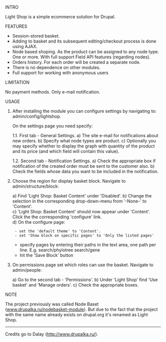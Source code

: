 INTRO

Light Shop is a simple ecommerce solution for Drupal.

FEATURES

* Session-stored basket.
* Adding to basket and its subsequent editing/checkout process is done
using AJAX.
* Node based shoping. As the product can be assigned to any node type.
One or more. With full support Field API features (regarding nodes).
* Orders history. For each order will be created a separate node.
* There is no dependence on other modules.
* Full support for working with anonymous users

LIMITATION

No payment methods. Only e-mail notification.

USAGE

1. After installing the module you can configure settings by navigating
   to: admin/config/lightshop.

   On the settings page you need specify:
   
   1.1. First tab - General Settings.
     a) The site e-mail for notifications about new orders.
     b) Specify what node  types  are product.
     c) Optionally you may specify whether to display the graph with quantity of
     the product and its price (and which field will contain this value).

   1.2. Second tab - Notification Settings.
     a) Check the appropriate box if notification of the created order must be
        sent  to the customer also.
     b) Check the fields whose data you want to be included in the notification.


2. Choose the region for display basket block. Navigate to admin/structure/block:

    a) Find 'Light Shop: Basket Content' under 'Disabled'.
    b) Change the selection in the corresponding drop-down-menu from '-None-'
       to 'Content'.       
    c) 'Light Shop: Basket Content' should now appear under 'Content'.  
       Click the the corresponding 'configure' link.  
    d) On the configure page:

        - set the 'default theme' to 'Content'.
        - set 'Show block on specific pages' to 'Only the listed pages'
	- specify pages by entering their paths in the text area, one path per line. E.g.
	  search/phylotree
	  search/gene
	- hit the 'Save Block' button  


3. On permissions page set which roles can use the basket.
   Navigate to admin/people:

   a) Go to the second tab - 'Permissions'.
   b) Under 'Light Shop' find 'Use basket' and 'Manage orders'.
   c) Check the appropriate boxes.


NOTE

The project previously was called Node Baset
(www.drupalka.ru/nodebasket-module). But due to the fact that
the project with the same name already exists on drupal.org it's renamed
as Light Shop.

----------------------------------

Credits go to Dalay
(http://www.drupalka.ru/).
